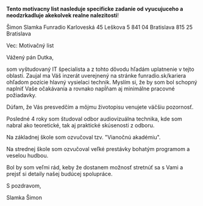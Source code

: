 **Tento motivacny list nasleduje specificke zadanie od vyucujuceho a neodzrkadluje akekolvek realne nalezitosti**!

Šimon Slamka                        Funradio
Karloveská 45                       Leškova 5
841 04 Bratislava                   815 25 Bratislava


Vec: Motivačný list

Vážený pán Dutka,

som vyštudovaný IT špecialista a z tohto dôvodu hľadám uplatnenie v tejto oblasti. Zaujal ma Váš inzerát uverejnený na stránke funradio.sk/kariera ohľadom pozície hlavný
vysielaci technik. Myslím si, že by som bol schopný naplniť Vaše očakávania a rovnako napĺňam aj minimálne pracovné požiadavky.

Dúfam, že Vás presvedčím a môjmu životopisu venujete väčšiu pozornosť.

Posledné 4 roky som študoval odbor audiovizuálna technika, kde som nabral ako teoretické, tak aj praktické skúsenosti z odboru.

Na základnej škole som ozvučoval tzv. "Vianočnú akadémiu".

Na strednej škole som ozvučoval veľké prestávky bohatým programom a veselou hudbou.

Bol by som veľmi rád, keby že dostanem možnosť stretnúť sa s Vami a prejsť si detaily našej budúcej spolupráce.


S pozdravom,

Slamka Šimon
